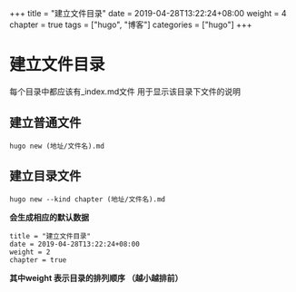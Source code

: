 +++
title = "建立文件目录"
date = 2019-04-28T13:22:24+08:00
weight = 4
chapter = true
tags =  ["hugo", "博客"]
categories =  ["hugo"]
+++
# 建立文件目录
每个目录中都应该有_index.md文件
用于显示该目录下文件的说明
## 建立普通文件
~~~
hugo new (地址/文件名).md
~~~
## 建立目录文件
~~~
hugo new --kind chapter (地址/文件名).md
~~~
**会生成相应的默认数据**
~~~
title = "建立文件目录"
date = 2019-04-28T13:22:24+08:00
weight = 2
chapter = true
~~~
**其中weight 表示目录的排列顺序 （越小越排前）**